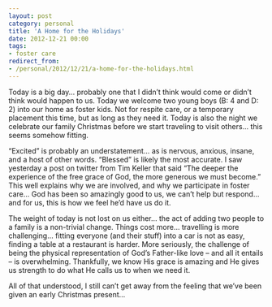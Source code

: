 ```yaml
---
layout: post
category: personal
title: 'A Home for the Holidays'
date: 2012-12-21 00:00
tags:
- foster care
redirect_from:
- /personal/2012/12/21/a-home-for-the-holidays.html
---
```


Today is a big day… probably one that I didn’t think would come or didn’t think would happen to us. Today we
welcome two young boys (B: 4 and D: 2) into our home as foster kids. Not for respite care, or a temporary
placement this time, but as long as they need it. Today is also the night we celebrate our family Christmas
before we start traveling to visit others… this seems somehow fitting.

“Excited” is probably an understatement… as is nervous, anxious, insane, and a host of other words. “Blessed”
is likely the most accurate. I saw yesterday a post on twitter from Tim Keller that said “The deeper the
experience of the free grace of God, the more generous we must become.” This well explains why we are involved,
and why we participate in foster care… God has been so amazingly good to us, we can’t help but respond… and for
us, this is how we feel he’d have us do it.

The weight of today is not lost on us either… the act of adding two people to a family is a non-trivial change.
Things cost more… travelling is more challenging… fitting everyone (and their stuff) into a car is not as easy,
finding a table at a restaurant is harder. More seriously, the challenge of being the physical representation of
God’s Father-like love – and all it entails – is overwhelming. Thankfully, we know His grace is amazing and He
gives us strength to do what He calls us to when we need it.

All of that understood, I still can’t get away from the feeling that we’ve been given an early Christmas present…
